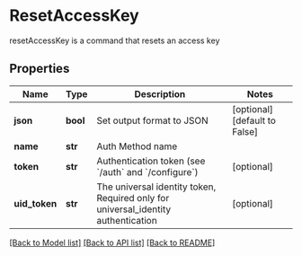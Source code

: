 # ResetAccessKey

resetAccessKey is a command that resets an access key
## Properties
Name | Type | Description | Notes
------------ | ------------- | ------------- | -------------
**json** | **bool** | Set output format to JSON | [optional] [default to False]
**name** | **str** | Auth Method name | 
**token** | **str** | Authentication token (see &#x60;/auth&#x60; and &#x60;/configure&#x60;) | [optional] 
**uid_token** | **str** | The universal identity token, Required only for universal_identity authentication | [optional] 

[[Back to Model list]](../README.md#documentation-for-models) [[Back to API list]](../README.md#documentation-for-api-endpoints) [[Back to README]](../README.md)


